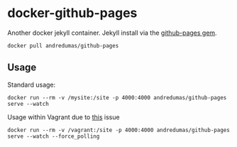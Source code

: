 # docker-github-pages

Another docker jekyll container. Jekyll install via the [github-pages gem](https://github.com/github/pages-gem).

```
docker pull andredumas/github-pages
```

## Usage

Standard usage:

```
docker run --rm -v /mysite:/site -p 4000:4000 andredumas/github-pages serve --watch
```

Usage within Vagrant due to [this](http://stackoverflow.com/questions/19822319/jekyll-regeneration-doesnt-work-inside-vagrant) issue

```
docker run --rm -v /vagrant:/site -p 4000:4000 andredumas/github-pages serve --watch --force_polling
```
